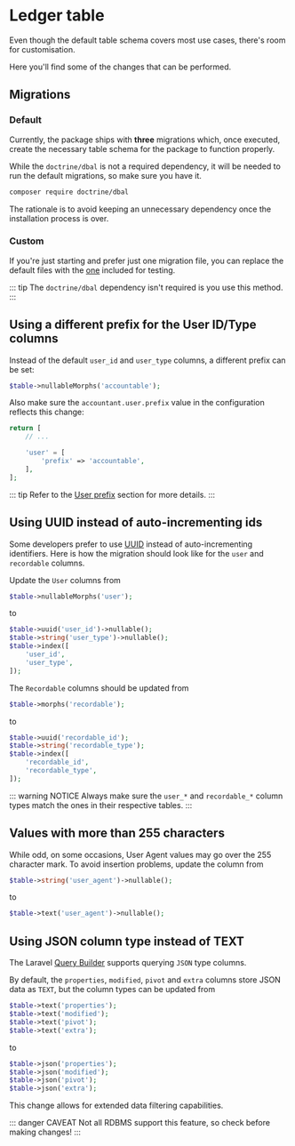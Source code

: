# Ledger table
Even though the default table schema covers most use cases, there's room for customisation.

Here you'll find some of the changes that can be performed.

## Migrations
### Default
Currently, the package ships with **three** migrations which, once executed, create the necessary table schema for the package to function properly.

While the `doctrine/dbal` is not a required dependency, it will be needed to run the default migrations, so make sure you have it.

```sh
composer require doctrine/dbal
```

The rationale is to avoid keeping an unnecessary dependency once the installation process is over.

### Custom
If you're just starting and prefer just one migration file, you can replace the default files with the [one](https://gitlab.com/altek/accountant/blob/master/tests/database/migrations/0000_00_00_000001_create_ledgers_test_table.php) included for testing.

::: tip
The `doctrine/dbal` dependency isn't required is you use this method.
:::

## Using a different prefix for the User ID/Type columns
Instead of the default `user_id` and `user_type` columns, a different prefix can be set:

```php
$table->nullableMorphs('accountable');
```

Also make sure the `accountant.user.prefix` value in the configuration reflects this change:

```php
return [
    // ...

    'user' = [
        'prefix' => 'accountable',
    ],
];
```

::: tip
Refer to the [User prefix](configuration.md#prefix) section for more details.
:::

## Using UUID instead of auto-incrementing ids
Some developers prefer to use [UUID](https://en.wikipedia.org/wiki/Universally_unique_identifier) instead of auto-incrementing identifiers.
Here is how the migration should look like for the `user` and `recordable` columns.

Update the `User` columns from
```php
$table->nullableMorphs('user');
```

to

```php
$table->uuid('user_id')->nullable();
$table->string('user_type')->nullable();
$table->index([
    'user_id', 
    'user_type',
]);
```

The `Recordable` columns should be updated from
```php
$table->morphs('recordable');
```

to

```php
$table->uuid('recordable_id');
$table->string('recordable_type');
$table->index([
    'recordable_id', 
    'recordable_type',
]);
```

::: warning NOTICE
Always make sure the `user_*` and `recordable_*` column types match the ones in their respective tables.
:::

## Values with more than 255 characters
While odd, on some occasions, User Agent values may go over the 255 character mark. To avoid insertion problems, update the column from
```php
$table->string('user_agent')->nullable();
```

to

```php
$table->text('user_agent')->nullable();
```

## Using JSON column type instead of TEXT
The Laravel [Query Builder](https://laravel.com/docs/5.8/queries#json-where-clauses) supports querying `JSON` type columns.

By default, the `properties`, `modified`, `pivot` and `extra` columns store JSON data as `TEXT`, but the column types can be updated from

```php
$table->text('properties');
$table->text('modified');
$table->text('pivot');
$table->text('extra');
```

to

```php
$table->json('properties');
$table->json('modified');
$table->json('pivot');
$table->json('extra');
```

This change allows for extended data filtering capabilities.

::: danger CAVEAT
Not all RDBMS support this feature, so check before making changes!
:::
